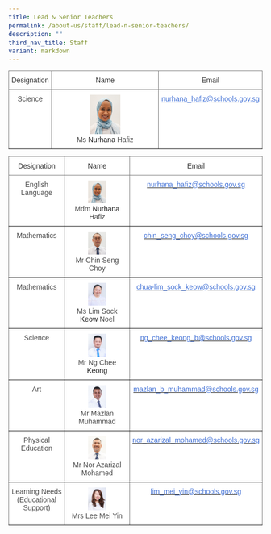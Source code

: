```yaml
---
title: Lead & Senior Teachers
permalink: /about-us/staff/lead-n-senior-teachers/
description: ""
third_nav_title: Staff
variant: markdown
---
```

<style type="text/css"> 
.tg  {border-collapse:collapse;border-spacing:0;} .tg td{border-color:black;border-style:solid;border-width:1px;font-family:Arial, sans-serif;font-size:14px; overflow:hidden;padding:10px 5px;word-break:normal;} .tg th{border-color:black;border-style:solid;border-width:1px;font-family:Arial, sans-serif;font-size:14px; font-weight:normal;overflow:hidden;padding:10px 5px;word-break:normal;} .tg .tg-0lax{background-color:#FFF;border-color:inherit;text-align:center;vertical-align:top} </style> 

<table class="tg"> <thead> <tr> <th class="tg-0lax"><span style="color:#323232">Designation</span></th> <th class="tg-0lax"><span style="color:#323232">Name</span></th> <th class="tg-0lax"><span style="color:#323232">Email</span></th> </tr> </thead> <tbody> <tr> <td class="tg-0lax"><span style="color:#484848">Science</span></td> <td class="tg-0lax"><img style="width:30%;" src="/images/Staff%20Photos/Senior%20Teachers/mdm%20nurhana%20hafiz%20passport%20size.jpg"><br><span style="color:#484848">Ms</span> Nurhana <span style="color:#484848">Hafiz</span></td> <td class="tg-0lax"><a href="mailto:nurhana_hafiz@schools.gov.sg"><span style="color:#4372D6">nurhana_hafiz@schools.gov.sg</span></a></td> </tr>

</tbody></table><table class="tg"> <thead> <tr> <th class="tg-0lax"><span style="color:#323232">Designation</span></th> <th class="tg-0lax"><span style="color:#323232">Name</span></th> <th class="tg-0lax"><span style="color:#323232">Email</span></th> </tr> </thead> <tbody> <tr> <td class="tg-0lax"><span style="color:#484848">English Language</span></td> <td class="tg-0lax"><img style="width:30%;" src="/images/Staff%20Photos/Senior%20Teachers/mdm%20nurhana%20hafiz%20passport%20size.jpg"><br><span style="color:#484848">Mdm</span> Nurhana <span style="color:#484848">Hafiz</span></td> <td class="tg-0lax"><a href="mailto:nurhana_hafiz@schools.gov.sg"><span style="color:#4372D6">nurhana_hafiz@schools.gov.sg</span></a></td> </tr> <tr> <td class="tg-0lax"><span style="color:#484848">Mathematics</span></td> <td class="tg-0lax"><img style="width:30%;" src="/images/Staff%20Photos/Senior%20Teachers/mr%20chin%20seng%20choy%20.jpg"><br><span style="color:#484848">Mr</span> <span style="color:#484848">Chin Seng Choy</span></td> <td class="tg-0lax"><a href="mailto:chin_seng_choy_lance@schools.gov.sg"><span style="color:#4372D6">chin_seng_choy@schools.gov.sg</span></a></td> </tr> <tr> <td class="tg-0lax"><span style="color:#484848">Mathematics</span></td> <td class="tg-0lax"><img style="width:30%;" src="/images/Staff%20Photos/Senior%20Teachers/ms%20lim%20sock%20keow%20noel%20.jpg"><br><span style="color:#484848">Ms</span> <span style="color:#484848">Lim Sock</span> Keow <span style="color:#484848">Noel</span></td> <td class="tg-0lax"><a href="mailto:chua-lim_sock_keow@schools.gov.sg"><span style="color:#4372D6">chua-lim_sock_keow@schools.gov.sg</span></a></td> </tr> <tr> <td class="tg-0lax"><span style="color:#484848">Science</span></td> <td class="tg-0lax"><img style="width:30%;" src="/images/Staff%20Photos/Senior%20Teachers/mr%20ng%20chee%20keong%20.jpg"><br><span style="color:#484848">Mr</span> <span style="color:#484848">Ng Chee</span> Keong</td> <td class="tg-0lax"><a href="mailto:ng_chee_keong_b@schools.gov.sg"><span style="color:#4372D6">ng_chee_keong_b@schools.gov.sg</span></a></td> </tr> <tr> <td class="tg-0lax"><span style="color:#484848">Art</span></td> <td class="tg-0lax"><img style="width:30%;" src="/images/Staff%20Photos/Senior%20Teachers/mr%20mazlan%20muhammad%20.jpg"><br><span style="color:#484848">Mr</span> <span style="color:#484848">Mazlan Muhammad</span></td> <td class="tg-0lax"><a href="mailto:mazlan_b_muhammad@schools.gov.sg"><span style="color:#4372D6">mazlan_b_muhammad@schools.gov.sg</span></a></td> </tr>
	<tr> <td class="tg-0lax"><span style="color:#484848">Physical Education</span></td>  
<td class="tg-0lax"><img style="width:30%;" src="/images/Staff%20Photos/P6%20Teachers/mr%20nor%20azarizal%20mohamed%20passport%20size.jpg"><br><span style="color:#484848">Mr Nor Azarizal Mohamed</span></td> <td class="tg-0lax"><a href="mailto:nor_azarizal_mohamed@schools.gov.sg"><span style="color:#4372D6">nor_azarizal_mohamed@schools.gov.sg</span></a></td> </tr>
	<tr> <td class="tg-0lax"><span style="color:#484848">Learning Needs (Educational Support)</span></td>  
<td class="tg-0lax"><img style="width:30%;" src="/images/Staff%20Photos/P1%20Teachers/mrs%20lim%20mei%20yin.jpg"><br><span style="color:#484848">Mrs Lee Mei Yin</span></td> <td class="tg-0lax"><a href="mailto:lim_mei_yin@schools.gov.sg"><span style="color:#4372D6">lim_mei_yin@schools.gov.sg</span></a></td> </tr></tbody>
</table>
